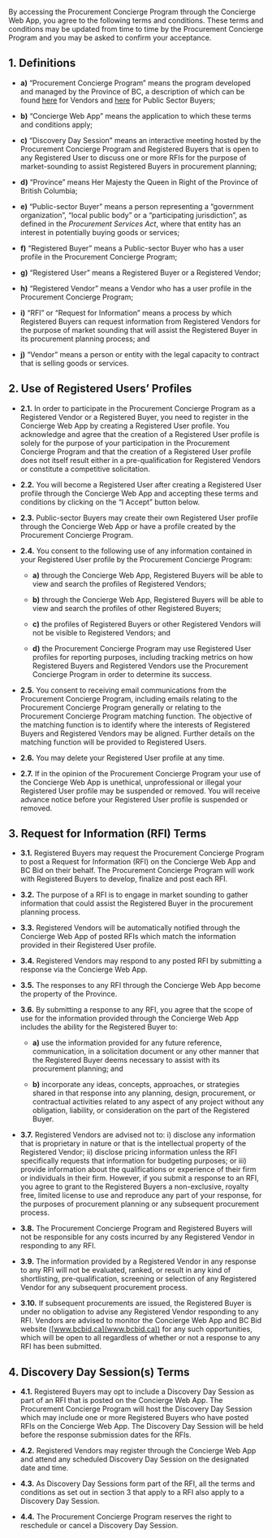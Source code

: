 By accessing the Procurement Concierge Program through the Concierge Web App, you agree to the following terms and conditions. These terms and conditions may be updated from time to time by the Procurement Concierge Program and you may be asked to confirm your acceptance.

## 1. Definitions

- **a)** “Procurement Concierge Program” means the program developed and managed by the Province of BC, a description of which can be found [here](https://www2.gov.bc.ca/gov/content/employment-business/business/business-government/respond-to-opportunities/contract-opportunities/procurement-concierge-program) for Vendors and [here](https://www2.gov.bc.ca/gov/content/governments/services-for-government/bc-bid-resources/support-services/innovative-procurement-initiatives/procurement-concierge-program) for Public Sector Buyers;

- **b)** “Concierge Web App” means the application to which these terms and conditions apply;

- **c)** “Discovery Day Session” means an interactive meeting hosted by the Procurement Concierge Program and Registered Buyers that is open to any Registered User to discuss one or more RFIs for the purpose of market-sounding to assist Registered Buyers in procurement planning;

- **d)** “Province” means Her Majesty the Queen in Right of the Province of British Columbia;

- **e)** “Public-sector Buyer” means a person representing a “government organization”, “local public body” or a “participating jurisdiction”, as defined in the *Procurement Services Act*, where that entity has an interest in potentially buying goods or services;

- **f)** “Registered Buyer” means a Public-sector Buyer who has a user profile in the Procurement Concierge Program;

- **g)** “Registered User” means a Registered Buyer or a Registered Vendor;

- **h)** “Registered Vendor” means a Vendor who has a user profile in the Procurement Concierge Program;

- **i)** “RFI” or “Request for Information” means a process by which Registered Buyers can request information from Registered Vendors for the purpose of market sounding that will assist the Registered Buyer in its procurement planning process; and

- **j)** “Vendor” means a person or entity with the legal capacity to contract that is selling goods or services.

## 2. Use of Registered Users’ Profiles

- **2.1.** In order to participate in the Procurement Concierge Program as a Registered Vendor or a Registered Buyer, you need to register in the Concierge Web App by creating a Registered User profile.  You acknowledge and agree that the creation of a Registered User profile is solely for the purpose of your participation in the Procurement Concierge Program and that the creation of a Registered User profile does not itself result either in a pre-qualification for Registered Vendors or constitute a competitive solicitation.

- **2.2.** You will become a Registered User after creating a Registered User profile through the Concierge Web App and accepting these terms and conditions by clicking on the “I Accept” button below.

- **2.3.** Public-sector Buyers may create their own Registered User profile through the Concierge Web App or have a profile created by the Procurement Concierge Program.

- **2.4.** You consent to the following use of any information contained in your Registered User profile by the Procurement Concierge Program:

  - **a)** through the Concierge Web App, Registered Buyers will be able to view and search the profiles of Registered Vendors;

  - **b)** through the Concierge Web App, Registered Buyers will be able to view and search the profiles of other Registered Buyers;

  - **c)** the profiles of Registered Buyers or other Registered Vendors will not be visible to Registered Vendors; and

  - **d)** the Procurement Concierge Program may use Registered User profiles for reporting purposes, including tracking metrics on how Registered Buyers and Registered Vendors use the Procurement Concierge Program in order to determine its success.

- **2.5.** You consent to receiving email communications from the Procurement Concierge Program, including emails relating to the Procurement Concierge Program generally or relating to the Procurement Concierge Program matching function. The objective of the matching function is to identify where the interests of Registered Buyers and Registered Vendors may be aligned.  Further details on the matching function will be provided to Registered Users. 

- **2.6.** You may delete your Registered User profile at any time.

- **2.7.** If in the opinion of the Procurement Concierge Program your use of the Concierge Web App is unethical, unprofessional or illegal your Registered User profile may be suspended or removed.  You will receive advance notice before your Registered User profile is suspended or removed. 

## 3. Request for Information (RFI) Terms

- **3.1.** Registered Buyers may request the Procurement Concierge Program to post a Request for Information (RFI) on the Concierge Web App and BC Bid on their behalf. The Procurement Concierge Program will work with Registered Buyers to develop, finalize and post each RFI.

- **3.2.** The purpose of a RFI is to engage in market sounding to gather information that could assist the Registered Buyer in the procurement planning process. 

- **3.3.** Registered Vendors will be automatically notified through the Concierge Web App of posted RFIs which match the information provided in their Registered User profile.

- **3.4.** Registered Vendors may respond to any posted RFI by submitting a response via the Concierge Web App. 

- **3.5.** The responses to any RFI through the Concierge Web App become the property of the Province. 

- **3.6.** By submitting a response to any RFI, you agree that the scope of use for the information provided through the Concierge Web App includes the ability for the Registered Buyer to:

  - **a)** use the information provided for any future reference, communication, in a solicitation document or any other manner that the Registered Buyer deems necessary to assist with its procurement planning; and

  - **b)** incorporate any ideas, concepts, approaches, or strategies shared in that response into any planning, design, procurement, or contractual activities related to any aspect of any project without any obligation, liability, or consideration on the part of the Registered Buyer. 

- **3.7.** Registered Vendors are advised not to: i) disclose any information that is proprietary in nature or that is the intellectual property of the Registered Vendor; ii) disclose pricing information unless the RFI specifically requests that information for budgeting purposes; or iii) provide information about the qualifications or experience of their firm or individuals in their firm. However, if you submit a response to an RFI, you agree to grant to the Registered Buyers a non-exclusive, royalty free, limited license to use and reproduce any part of your response, for the purposes of procurement planning or any subsequent procurement process.

- **3.8.** The Procurement Concierge Program and Registered Buyers will not be responsible for any costs incurred by any Registered Vendor in responding to any RFI. 

- **3.9.** The information provided by a Registered Vendor in any response to any RFI will not be evaluated, ranked, or result in any kind of shortlisting, pre-qualification, screening or selection of any Registered Vendor for any subsequent procurement process.

- **3.10.** If subsequent procurements are issued, the Registered Buyer is under no obligation to advise any Registered Vendor responding to any RFI. Vendors are advised to monitor the Concierge Web App and BC Bid website ([www.bcbid.ca](www.bcbid.ca)) for any such opportunities, which will be open to all regardless of whether or not a response to any RFI has been submitted.

## 4. Discovery Day Session(s) Terms

- **4.1.** Registered Buyers may opt to include a Discovery Day Session as part of an RFI that is posted on the Concierge Web App.  The Procurement Concierge Program will host the Discovery Day Session which may include one or more Registered Buyers who have posted RFIs on the Concierge Web App.  The Discovery Day Session will be held before the response submission dates for the RFIs.

- **4.2.** Registered Vendors may register through the Concierge Web App and attend any scheduled Discovery Day Session on the designated date and time. 

- **4.3.** As Discovery Day Sessions form part of the RFI, all the terms and conditions as set out in section 3 that apply to a RFI also apply to a Discovery Day Session.

- **4.4.** The Procurement Concierge Program reserves the right to reschedule or cancel a Discovery Day Session.
